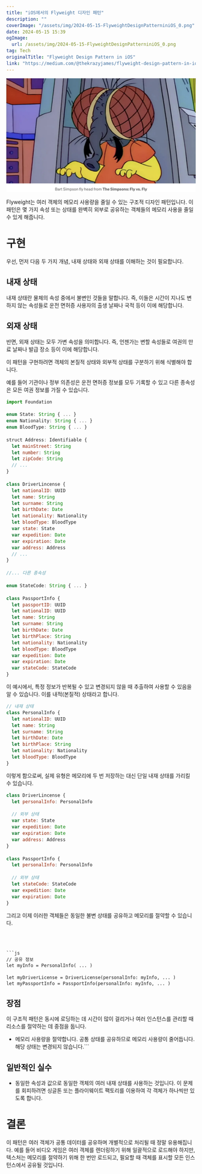 ```yaml
---
title: "iOS에서의 Flyweight 디자인 패턴"
description: ""
coverImage: "/assets/img/2024-05-15-FlyweightDesignPatterniniOS_0.png"
date: 2024-05-15 15:39
ogImage: 
  url: /assets/img/2024-05-15-FlyweightDesignPatterniniOS_0.png
tag: Tech
originalTitle: "Flyweight Design Pattern in iOS"
link: "https://medium.com/@thekrazyjames/flyweight-design-pattern-in-ios-e5666433cd08"
---
```



<img src="/assets/img/2024-05-15-FlyweightDesignPatterniniOS_0.png" />

Flyweight는 여러 객체의 메모리 사용량을 줄일 수 있는 구조적 디자인 패턴입니다. 이 패턴은 몇 가지 속성 또는 상태를 완벽히 외부로 공유하는 객체들의 메모리 사용을 줄일 수 있게 해줍니다.

# 구현

우선, 먼저 다음 두 가지 개념, 내재 상태와 외재 상태를 이해하는 것이 필요합니다.



## 내재 상태

내재 상태란 물체의 속성 중에서 불변인 것들을 말합니다. 즉, 이들은 시간이 지나도 변하지 않는 속성들로 운전 면허증 사용자의 출생 날짜나 국적 등이 이에 해당합니다.

## 외재 상태

반면, 외재 상태는 모두 가변 속성을 의미합니다. 즉, 언젠가는 변할 속성들로 여권의 만료 날짜나 발급 장소 등이 이에 해당합니다.



이 패턴을 구현하려면 객체의 본질적 상태와 외부적 상태를 구분하기 위해 식별해야 합니다.

예를 들어 기관이나 정부 의존성은 운전 면허증 정보를 모두 기록할 수 있고 다른 종속성은 모든 여권 정보를 가질 수 있습니다.

```js
import Foundation

enum State: String { ... }
enum Nationality: String { ... }
enum BloodType: String { ... }

struct Address: Identifiable {
  let mainStreet: String
  let number: String
  let zipCode: String
  // ...
}

class DriverLincense {
  let nationalID: UUID
  let name: String
  let surname: String
  let birthDate: Date
  let nationality: Nationality
  let bloodType: BloodType
  var state: State
  var expedition: Date
  var expiration: Date
  var address: Address
  // ...
}

//... 다른 종속성

enum StateCode: String { ... }

class PassportInfo {
  let passportID: UUID
  let nationalID: UUID
  let name: String
  let surname: String
  let birthDate: Date
  let birthPlace: String
  let nationality: Nationality
  let bloodType: BloodType
  var expedition: Date
  var expiration: Date
  var stateCode: StateCode
}
```

이 예시에서, 특정 정보가 반복될 수 있고 변경되지 않을 때 추출하여 사용할 수 있음을 알 수 있습니다. 이를 내적(본질적) 상태라고 합니다.



```js
// 내재 상태
class PersonalInfo {
  let nationalID: UUID
  let name: String
  let surname: String
  let birthDate: Date
  let birthPlace: String
  let nationality: Nationality
  let bloodType: BloodType
}
```

이렇게 함으로써, 실제 유형은 메모리에 두 번 저장하는 대신 단일 내재 상태를 가리킬 수 있습니다.

```js
class DriverLincense {
  let personalInfo: PersonalInfo

  // 외부 상태
  var state: State
  var expedition: Date
  var expiration: Date
  var address: Address
}

class PassportInfo {
  let personalInfo: PersonalInfo

  // 외부 상태
  let stateCode: StateCode
  var expedition: Date
  var expiration: Date
}
```

그리고 이제 이러한 객체들은 동일한 불변 상태를 공유하고 메모리를 절약할 수 있습니다.
```



```js
// 공유 정보
let myInfo = PersonalInfo( ... )

let myDriverLicense = DriverLicense(personalInfo: myInfo, ... )
let myPassportInfo = PassportInfo(personalInfo: myInfo, ... )
```

## 장점

이 구조적 패턴은 동시에 로딩하는 데 시간이 많이 걸리거나 여러 인스턴스를 관리할 때 리소스를 절약하는 데 중점을 둡니다.

- 메모리 사용량을 절약합니다. 공통 상태를 공유하므로 메모리 사용량이 줄어듭니다. 해당 상태는 변경되지 않습니다.```



## 일반적인 실수

- 동일한 속성과 값으로 동일한 객체의 여러 내재 상태를 사용하는 것입니다. 이 문제를 회피하려면 싱글톤 또는 플라이웨이트 팩토리를 이용하여 각 객체가 하나씩만 있도록 합니다.

# 결론

이 패턴은 여러 객체가 공통 데이터를 공유하며 개별적으로 처리될 때 정말 유용해집니다. 예를 들어 비디오 게임은 여러 객체를 렌더링하기 위해 일괄적으로 로드해야 하지만, 텍스처는 메모리를 절약하기 위해 한 번만 로드되고, 필요할 때 객체를 표시할 모든 인스턴스에서 공유될 것입니다.